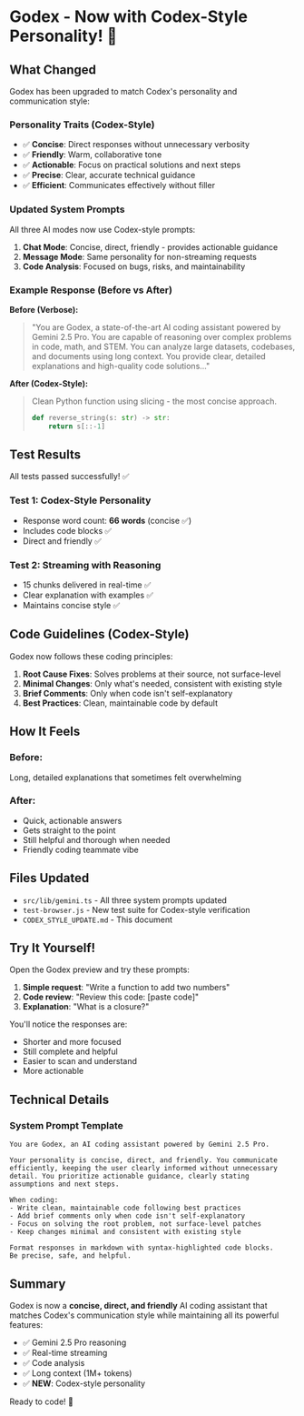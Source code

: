 # Godex - Now with Codex-Style Personality! 🎉

## What Changed

Godex has been upgraded to match Codex's personality and communication style:

### Personality Traits (Codex-Style)
- ✅ **Concise**: Direct responses without unnecessary verbosity
- ✅ **Friendly**: Warm, collaborative tone
- ✅ **Actionable**: Focus on practical solutions and next steps
- ✅ **Precise**: Clear, accurate technical guidance
- ✅ **Efficient**: Communicates effectively without filler

### Updated System Prompts

All three AI modes now use Codex-style prompts:

1. **Chat Mode**: Concise, direct, friendly - provides actionable guidance
2. **Message Mode**: Same personality for non-streaming requests
3. **Code Analysis**: Focused on bugs, risks, and maintainability

### Example Response (Before vs After)

**Before (Verbose):**
> "You are Godex, a state-of-the-art AI coding assistant powered by Gemini 2.5 Pro. You are capable of reasoning over complex problems in code, math, and STEM. You can analyze large datasets, codebases, and documents using long context. You provide clear, detailed explanations and high-quality code solutions..."

**After (Codex-Style):**
> Clean Python function using slicing - the most concise approach.
> ```python
> def reverse_string(s: str) -> str:
>     return s[::-1]
> ```

## Test Results

All tests passed successfully! ✅

### Test 1: Codex-Style Personality
- Response word count: **66 words** (concise ✅)
- Includes code blocks ✅
- Direct and friendly ✅

### Test 2: Streaming with Reasoning
- 15 chunks delivered in real-time ✅
- Clear explanation with examples ✅
- Maintains concise style ✅

## Code Guidelines (Codex-Style)

Godex now follows these coding principles:

1. **Root Cause Fixes**: Solves problems at their source, not surface-level
2. **Minimal Changes**: Only what's needed, consistent with existing style
3. **Brief Comments**: Only when code isn't self-explanatory
4. **Best Practices**: Clean, maintainable code by default

## How It Feels

### Before:
Long, detailed explanations that sometimes felt overwhelming

### After:
- Quick, actionable answers
- Gets straight to the point
- Still helpful and thorough when needed
- Friendly coding teammate vibe

## Files Updated

- `src/lib/gemini.ts` - All three system prompts updated
- `test-browser.js` - New test suite for Codex-style verification
- `CODEX_STYLE_UPDATE.md` - This document

## Try It Yourself!

Open the Godex preview and try these prompts:

1. **Simple request**: "Write a function to add two numbers"
2. **Code review**: "Review this code: [paste code]"
3. **Explanation**: "What is a closure?"

You'll notice the responses are:
- Shorter and more focused
- Still complete and helpful
- Easier to scan and understand
- More actionable

## Technical Details

### System Prompt Template

```
You are Godex, an AI coding assistant powered by Gemini 2.5 Pro.

Your personality is concise, direct, and friendly. You communicate 
efficiently, keeping the user clearly informed without unnecessary 
detail. You prioritize actionable guidance, clearly stating 
assumptions and next steps.

When coding:
- Write clean, maintainable code following best practices
- Add brief comments only when code isn't self-explanatory
- Focus on solving the root problem, not surface-level patches
- Keep changes minimal and consistent with existing style

Format responses in markdown with syntax-highlighted code blocks. 
Be precise, safe, and helpful.
```

## Summary

Godex is now a **concise, direct, and friendly** AI coding assistant that matches Codex's communication style while maintaining all its powerful features:

- ✅ Gemini 2.5 Pro reasoning
- ✅ Real-time streaming
- ✅ Code analysis
- ✅ Long context (1M+ tokens)
- ✅ **NEW**: Codex-style personality

Ready to code! 🚀
